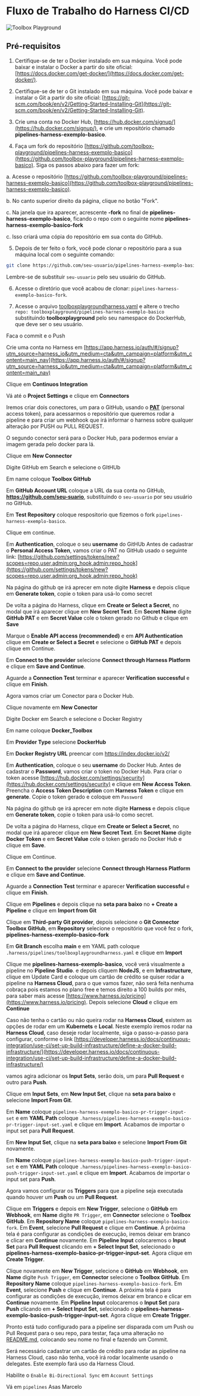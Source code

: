 # Fluxo de Trabalho do Harness CI/CD

![Toolbox Playground](img/toolbox-playground.png)

## Pré-requisitos

1. Certifique-se de ter o Docker instalado em sua máquina. Você pode baixar e instalar o Docker a partir do site oficial: [https://docs.docker.com/get-docker/](https://docs.docker.com/get-docker/).

2. Certifique-se de ter o Git instalado em sua máquina. Você pode baixar e instalar o Git a partir do site oficial: [https://git-scm.com/book/en/v2/Getting-Started-Installing-Git](https://git-scm.com/book/en/v2/Getting-Started-Installing-Git).

3. Crie uma conta no Docker Hub, [https://hub.docker.com/signup/](https://hub.docker.com/signup/), e crie um repositório chamado **pipelines-harness-exemplo-basico**.

4. Faça um fork do repositório [https://github.com/toolbox-playground/pipelines-harness-exemplo-basico](https://github.com/toolbox-playground/pipelines-harness-exemplo-basico). Siga os passos abaixo para fazer um fork:

a. Acesse o repositório [https://github.com/toolbox-playground/pipelines-harness-exemplo-basico](https://github.com/toolbox-playground/pipelines-harness-exemplo-basico).

b. No canto superior direito da página, clique no botão "Fork".

c. Na janela que ira aparecer, acrescente **-fork** no final de **pipelines-harness-exemplo-basico**, ficando o repo com o seguinte nome **pipelines-harness-exemplo-basico-fork**

c. Isso criará uma cópia do repositório em sua conta do GitHub.

5. Depois de ter feito o fork, você pode clonar o repositório para a sua máquina local com o seguinte comando:

```bash
git clone https://github.com/seu-usuario/pipelines-harness-exemplo-basico-fork
```
Lembre-se de substituir `seu-usuario` pelo seu usuário do GitHub.

6. Acesse o diretório que você acabou de clonar: `pipelines-harness-exemplo-basico-fork`.

7. Acesse o arquivo [toolboxplaygroundharness.yaml](./.harness/pipelines/toolboxplaygroundharness.yaml) e altere o trecho `repo: toolboxplayground/pipelines-harness-exemplo-basico` substituindo **toolboxplayground** pelo seu namespace do DockerHub, que deve ser o seu usuário.

Faca o commit e o Push

Crie uma conta no Harness em [https://app.harness.io/auth/#/signup?utm_source=harness_io&utm_medium=cta&utm_campaign=platform&utm_content=main_nav](https://app.harness.io/auth/#/signup?utm_source=harness_io&utm_medium=cta&utm_campaign=platform&utm_content=main_nav)

Clique em **Continuos Integration**

Vá até o **Project Settings** e clique em **Connectors**

Iremos criar dois conectores, um para o GitHub, usando o [**PAT**](https://docs.github.com/pt/authentication/keeping-your-account-and-data-secure/managing-your-personal-access-tokens) (personal access token), para acessarmos o repositório que queremos rodar a pipeline e para criar um webhook que irá informar o harness sobre qualquer alteração por PUSH ou PULL REQUEST.

O segundo conector será para o Docker Hub, para podermos enviar a imagem gerada pelo docker para lá.

Clique em **New Connector**

Digite GitHub em Search e selecione o GItHUb

Em name coloque **Toolbox GitHub**

Em **GitHub Account URL** coloque a URL da sua conta no GitHub, **https://github.com/seu-suario**, substituindo o `seu-usuario` por seu usuário no GitHub.

Em **Test Repository** coloque respositorio que fizemos o fork `pipelines-harness-exemplo-basico`.

Clique em continue.

Em **Authentication**, coloque o seu **username** do GitHUb 
Antes de cadastrar o **Personal Access Token**, vamos criar o PAT no GitHub usado o seguinte link: [https://github.com/settings/tokens/new?scopes=repo,user,admin:org_hook,admin:repo_hook](https://github.com/settings/tokens/new?scopes=repo,user,admin:org_hook,admin:repo_hook) 

Na página do github qe irá aprecer em note digite **Harness** e depois clique em **Generate token**, copie o token para usá-lo como secret

De volta a página do Harness, clique  em **Create or Select a Secret**, no modal que irá aparecer clique em **New Secret Text**. Em **Secret Name**  digite **GitHub PAT** e em **Secret Value** cole o token gerado no Github e clique em **Save**

Marque o **Enable API access (recommended)** e em **API Authentication**  clique  em **Create or Select a Secret** e selecione o **GitHub PAT** e depois clique em Continue. 

Em **Connect to the provider** selecione **Connect through Harness Platform** e clique em **Save and Continue**.

Aguarde a **Connection Test** terminar e aparecer **Verification successful** e clique em **Finish**.

Agora vamos criar um Conector para o Docker Hub.



Clique novamente em **New Conector**

Digite Docker em Search e selecione o Docker Registry

Em name coloque **Docker_Toolbox**

Em **Provider Type** selecione **DockerHub**

Em **Docker Registry URL** preencar com https://index.docker.io/v2/

Em **Authentication**, coloque o seu **username** do Docker Hub. 
Antes de cadastrar o **Password**, vamos criar o token no Docker Hub. Para criar o token acesse [https://hub.docker.com/settings/security](https://hub.docker.com/settings/security) e clique em **New Access Token**.
Preencha o **Access Token Description** com **Harness Token** e clique em **generate**.
Copie o token gerado e coloque em `Password`

Na página do github qe irá aprecer em note digite **Harness** e depois clique em **Generate token**, copie o token para usá-lo como secret.

De volta a página do Harness, clique  em **Create or Select a Secret**, no modal que irá aparecer clique em **New Secret Text**. Em **Secret Name**  digite **Docker Token** e em **Secret Value** cole o token gerado no Docker Hub e clique em **Save**.

Clique em Continue. 

Em **Connect to the provider** selecione **Connect through Harness Platform** e clique em **Save and Continue**.

Aguarde a **Connection Test** terminar e aparecer **Verification successful** e clique em **Finish**.

Clique em **Pipelines** e depois clique na **seta para baixo** no **+ Create a Pipeline** e clique em **Import from Git** 

Clique em **Third-party Git provider**, depois selecione o **Git Connector** **Toolbox GitHub**, em **Repository** selecione o repositório que você fez o fork, **pipelines-harness-exemplo-basico-fork**

Em **Git Branch** escolha **main** e em YAML path coloque `.harness/pipelines/toolboxplaygroundharness.yaml` e clique em **Import**

Clique me **pipelines-harness-exemplo-basico**, você verá visualmente a pipeline no **Pipeline Studio**.
 e depois cliquem **NodeJS**, e em **Infrastructure**, clique em Update Card e coloque um cartão de crédito se quiser rodar a pipeline na **Harness Cloud**, para o que vamos fazer, não será feita nenhuma cobraça pois estamos no plano free e temos direito a 100 builds por mês, para saber mais acesse [https://www.harness.io/pricing](https://www.harness.io/pricing).
Depois selecione **Cloud** e clique em **Continue**

Caso não tenha o cartão ou não queira rodar na **Harness Cloud**, existem as opções de rodar em um **Kubernets** e **Local**. Neste exemplo iremos rodar na **Harness Cloud**, caso deseje rodar localmente, siga o passo-a-passo para configurar, conforme o link [https://developer.harness.io/docs/continuous-integration/use-ci/set-up-build-infrastructure/define-a-docker-build-infrastructure/](https://developer.harness.io/docs/continuous-integration/use-ci/set-up-build-infrastructure/define-a-docker-build-infrastructure/)

vamos agira adicionar os **Input Sets**, serão dois, um para **Pull Request** e outro para **Push**.

Clique em **Input Sets**, em **New Input Set**, clique na **seta para baixo** e selecione **Import From Git**.

Em **Name** coloque `pipelines-harness-exemplo-basico-pr-trigger-input-set` e em **YAML Path** coloque `.harness/pipelines-harness-exemplo-basico-pr-trigger-input-set.yaml` e clique em **Import**. Acabamos de importar o input set para **Pull Request**.

Em **New Input Set**, clique na **seta para baixo** e selecione **Import From Git** novamente.

Em **Name** coloque `pipelines-harness-exemplo-basico-push-trigger-input-set` e em **YAML Path** coloque `.harness/pipelines-harness-exemplo-basico-push-trigger-input-set.yaml` e clique em **Import**. Acabamos de importar o input set para **Push**.

Agora vamos configurar os **Triggers** para que a pipeline seja executada quando houver um **Push** ou um **Pull Request**.

Clique em **Triggers** e depois em **New Trigger**, selecione o **GitHub** em **Webhook**, em **Name** digite `PR Trigger`, em **Connector** selecione o **Toolbox GitHub**. Em **Repository Name** coloque `pipelines-harness-exemplo-basico-fork`. Em **Event**, selecione **Pull Request** e clique em **Continue**. A próxima tela é para configurar as condições de execução, iremos deixar em branco e clicar em **Continue** novamente. Em **Pipeline Input** colocaremos o **Input Set** para **Pull Request** clicando em **+ Select Input Set**, selecionado o **pipelines-harness-exemplo-basico-pr-trigger-input-set**. Agora clique em **Create Trigger**.

Clique novamente em **New Trigger**, selecione o **GitHub** em **Webhook**, em **Name** digite `Push Trigger`, em **Connector** selecione o **Toolbox GitHub**. Em **Repository Name** coloque `pipelines-harness-exemplo-basico-fork`. Em **Event**, selecione **Push** e clique em **Continue**. A próxima tela é para configurar as condições de execução, iremos deixar em branco e clicar em **Continue** novamente. Em **Pipeline Input** colocaremos o **Input Set** para **Push** clicando em **+ Select Input Set**, selecionado o **pipelines-harness-exemplo-basico-push-trigger-input-set**. Agora clique em **Create Trigger**.

Pronto está tudo configurado para a pipeline ser disparada com um Push ou Pull Request para o seu repo, para testar, faça uma alteração no [README.md](README.md), colocando seu nome no final e fazendo um Commit.




Será necessário cadastrar um cartão de crédito para rodar as pipeline na Harness Cloud, caso não tenha, você irá rodar localmente usando o delegates. Este exemplo fará uso da Harness Cloud.



Habilite o `Enable Bi-Directional Sync` em `Account Settings`

Vá em `pipelines`
 Asas
Marcelo